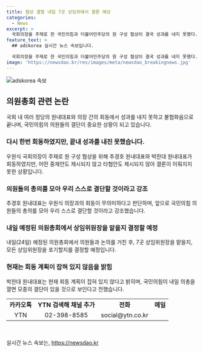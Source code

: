 ```yaml
---
title: 협상 결렬 내일 7곳 상임위에서 결론 예상
categories:
  - News
excerpt: >
  국회의장을 주재로 한 국민의힘과 더불어민주당의 원 구성 협상이 결국 성과를 내지 못했다. 더불어민주당 박찬대 원내대표와 국민의힘 추경호 원내대표는 회동 후 의장이 중재안을 제시하지 않았고, 타협안도 없었다며 협상이 무의미하다고 밝혔다. 국민의힘은 내일 예정된 의원총회에서 상임위원장 인선 여부를 논의하고 결정할 예정이며, 두 당은 현재 회동 계획이 없다고 전했다. 미래에 모종의 결단이 나올 것으로 보인다.
feature_text: >
  ## adskorea 실시간 뉴스 속보입니다.

  국회의장을 주재로 한 국민의힘과 더불어민주당의 원 구성 협상이 결국 성과를 내지 못했다. 더불어민주당 박찬대 원내대표와 국민의힘 추경호 원내대표는 회동 후 의장이 중재안을 제시하지 않았고, 타협안도 없었다며 협상이 무의미하다고 밝혔다. 국민의힘은 내일 예정된 의원총회에서 상임위원장 인선 여부를 논의하고 결정할 예정이며, 두 당은 현재 회동 계획이 없다고 전했다. 미래에 모종의 결단이 나올 것으로 보인다.
image: 'https://newsdao.kr/res/images/meta/newsdao_breakingnews.jpg'
---
```


<p><img src="https://newsdao.kr/res/images/meta/newsdao_breakingnews.jpg" alt="adskorea 속보" /></p>

<h2 data-ke-size="size26">의원총회 관련 논란</h2>

<p data-ke-size="size16">국회 내 여러 정당의 원내대표와 의장 간의 회동에서 성과를 내지 못하고 불협화음으로 끝나며, 국민의힘의 의원들의 결단이 중요한 상황이 되고 있습니다.</p>

<h3>다시 한번 회동하였지만, 끝내 성과를 내진 못했습니다.</h3>

<p data-ke-size="size16">우원식 국회의장이 주재로 원 구성 협상을 위해 추경호 원내대표와 박찬대 원내대표가 회동하였지만, 어떤 중재안도 제시되지 않고 타협안도 제시되지 않아 결론이 이뤄지지 못한 상황입니다.</p>

<h3>의원들의 총의를 모아 우리 스스로 결단할 것이라고 강조</h3>

<p data-ke-size="size16">추경호 원내대표는 우원식 의장과의 회동이 무의미하다고 판단하며, 앞으로 국민의힘 의원들의 총의를 모아 우리 스스로 결단할 것이라고 강조했습니다.</p>

<h3>내일 예정된 의원총회에서 상임위원장을 맡을지 결정할 예정</h3>

<p data-ke-size="size16">내일(24일) 예정된 의원총회에서 의원들과 논의를 거친 후, 7곳 상임위원장을 맡을지, 모든 상임위원장을 포기할지를 결정할 예정입니다.</p>

<h3>현재는 회동 계획이 잡혀 있지 않음을 밝힘</h3>

<p data-ke-size="size16">박찬대 원내대표는 현재 회동 계획이 잡혀 있지 않다고 밝히며, 국민의힘이 내일 의총을 열면 모종의 결단이 있을 것으로 보인다고 전했습니다.</p>

<table>
  <tr>
    <td style="text-align: center; height: 17px;"><b>카카오톡</b></td>
    <td style="text-align: center; height: 17px;"><b>YTN 검색해 채널 추가</b></td>
    <td style="text-align: center; height: 17px;"><b>전화</b></td>
    <td style="text-align: center; height: 17px;"><b>메일</b></td>
  </tr>
  <tr>
    <td style="text-align: center; height: 17px;">YTN</td>
    <td style="text-align: center; height: 17px;">02-398-8585</td>
    <td style="text-align: center; height: 17px;">social@ytn.co.kr</td>
  </tr>
</table>

<p data-ke-size="size16">&nbsp;</p>
실시간 뉴스 속보는, <a href="https://newsdao.kr" rel="dofollow">https://newsdao.kr</a>


